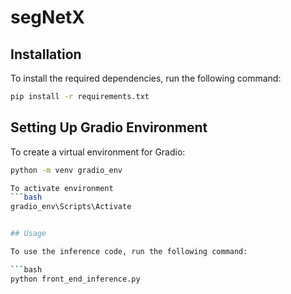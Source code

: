 # segNetX



## Installation

To install the required dependencies, run the following command:

```bash
pip install -r requirements.txt
```

## Setting Up Gradio Environment

To create a virtual environment for Gradio:

```bash
python -m venv gradio_env

To activate environment
```bash
gradio_env\Scripts\Activate


## Usage

To use the inference code, run the following command:

```bash
python front_end_inference.py
```






